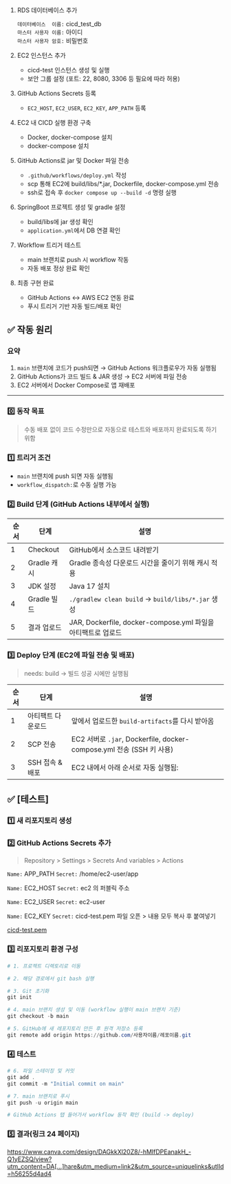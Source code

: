 1. RDS 데이터베이스 추가
    
    <aside>
    
    `데이터베이스  이름:` cicd_test_db <br> 
    `마스터 사용자 이름:` 아이디 <br>
    `마스터 사용자 암호:` 비밀번호
    
    </aside>
    
2. EC2 인스턴스 추가
    - cicd-test 인스턴스 생성 및 실행
    - 보안 그룹 설정 (포트: 22, 8080, 3306 등 필요에 따라 허용)
3. GitHub Actions Secrets 등록
    - `EC2_HOST`, `EC2_USER`, `EC2_KEY`, `APP_PATH` 등록
4. EC2 내 CICD 실행 환경 구축
    - Docker, docker-compose 설치
    - docker-compose 설치
5. GitHub Actions로 jar 및 Docker 파일 전송
    - `.github/workflows/deploy.yml` 작성
    - scp 통해 EC2에 build/libs/*.jar, Dockerfile, docker-compose.yml 전송
    - ssh로 접속 후 `docker compose up --build -d` 명령 실행
6. SpringBoot 프로젝트 생성 및 gradle 설정
    - build/libs에 jar 생성 확인
    - `application.yml`에서 DB 연결 확인
7. Workflow 트리거 테스트
    - main 브랜치로 push 시 workflow 작동
    - 자동 배포 정상 완료 확인
8. 최종 구현 완료
    - GitHub Actions ↔ AWS EC2 연동 완료
    - 푸시 트리거 기반 자동 빌드/배포 확인

## ✅ 작동 원리

### 요약

1. `main` 브랜치에 코드가 push되면 → GitHub Actions 워크플로우가 자동 실행됨
2. GitHub Actions가 코드 빌드 & JAR 생성 → EC2 서버에 파일 전송
3. EC2 서버에서 Docker Compose로 앱 재배포

---

### 0️⃣ 동작 목표

> 수동 배포 없이 코드 수정만으로 자동으로 테스트와 배포까지 완료되도록 하기 위함
> 

### 1️⃣ **트리거 조건**

- `main` 브랜치에 push 되면 자동 실행됨
- `workflow_dispatch:`로 수동 실행 가능

### 2️⃣ **Build 단계 (GitHub Actions 내부에서 실행)**

| 순서 | 단계 | 설명 |
| --- | --- | --- |
| 1 | Checkout | GitHub에서 소스코드 내려받기 |
| 2 | Gradle 캐시 | Gradle 종속성 다운로드 시간을 줄이기 위해 캐시 적용 |
| 3 | JDK 설정 | Java 17 설치 |
| 4 | Gradle 빌드 | `./gradlew clean build` → `build/libs/*.jar` 생성 |
| 5 | 결과 업로드 | JAR, Dockerfile, docker-compose.yml 파일을 아티팩트로 업로드 |

### 3️⃣ **Deploy 단계 (EC2에 파일 전송 및 배포)**

> needs: build → 빌드 성공 시에만 실행됨
> 

| 순서 | 단계 | 설명 |
| --- | --- | --- |
| 1 | 아티팩트 다운로드 | 앞에서 업로드한 `build-artifacts`를 다시 받아옴 |
| 2 | SCP 전송 | EC2 서버로 `.jar`, Dockerfile, docker-compose.yml 전송 (SSH 키 사용) |
| 3 | SSH 접속 & 배포 | EC2 내에서 아래 순서로 자동 실행됨: |

## ✅ [테스트]

### 1️⃣ 새 리포지토리 생성

### 2️⃣ GitHub Actions Secrets 추가

> Repository > Settings > Secrets And variables > Actions
> 

<aside>

`Name:` APP_PATH  `Secret:` /home/ec2-user/app

`Name:` EC2_HOST  `Secret:` ec2 의 퍼블릭 주소

`Name:` EC2_USER  `Secret:` ec2-user

`Name:` EC2_KEY  `Secret:` cicd-test.pem 파일 오픈 > 내용 모두 복사 후 붙여넣기

[cicd-test.pem](attachment:7304057f-220f-4457-a702-39c148f980b7:cicd-test.pem)

</aside>

### 3️⃣ 리포지토리 환경 구성

```powershell
# 1. 프로젝트 디렉토리로 이동

# 2. 해당 경로에서 git bash 실행

# 3. Git 초기화
git init

# 4. main 브랜치 생성 및 이동 (workflow 실행이 main 브랜치 기준)
git checkout -b main

# 5. GitHub에 새 레포지토리 만든 후 원격 저장소 등록
git remote add origin https://github.com/사용자이름/레포이름.git
```

### 4️⃣ 테스트

```powershell
# 6. 파일 스테이징 및 커밋
git add .
git commit -m "Initial commit on main"

# 7. main 브랜치로 푸시
git push -u origin main

# GitHub Actions 탭 들어가서 workflow 동작 확인 (build -> deploy)
```

### 5️⃣ 결과(링크 24 페이지)

https://www.canva.com/design/DAGkkXl20Z8/-hMIfDPEanakH_-Q1yEZSQ/view?utm_content=DA[…]hare&utm_medium=link2&utm_source=uniquelinks&utlId=h56255d4ad4
